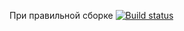 При правильной сборке [![Build status](https://ci.appveyor.com/api/projects/status/8lua6v18t88otdss?svg=true)](https://ci.appveyor.com/project/Maximus301191/selenide)